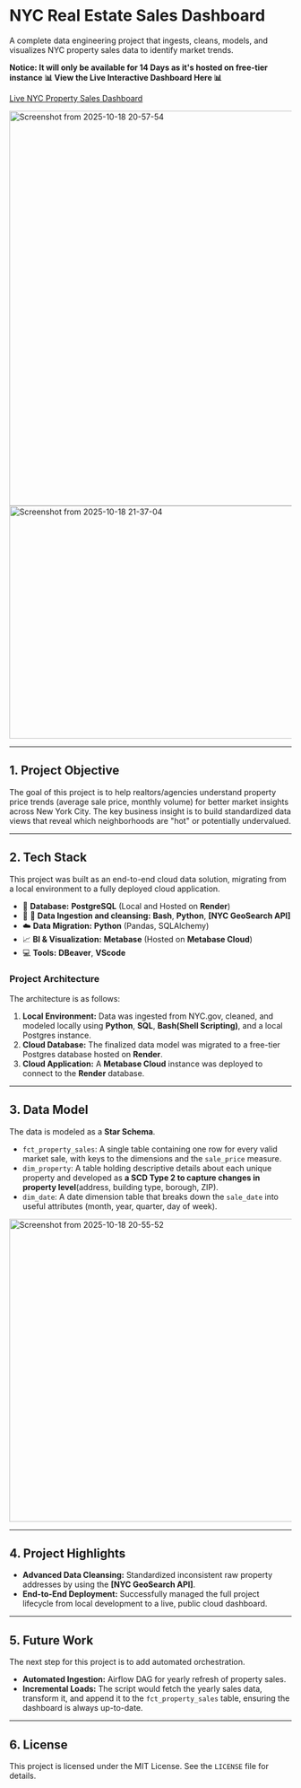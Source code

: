 # NYC Real Estate Sales Dashboard

A complete data engineering project that ingests, cleans, models, and visualizes NYC property sales data to identify market trends.

**Notice: It will only be available for 14 Days as it's hosted on free-tier instance**
**📊 View the Live Interactive Dashboard Here 📊**

[Live NYC Property Sales Dashboard](https://giant-swim.metabaseapp.com/public/dashboard/1311632e-f703-4193-8fb1-191104e922b0)



<img width="1089" height="704" alt="Screenshot from 2025-10-18 20-57-54" src="https://github.com/user-attachments/assets/b741e374-0a32-49c2-9258-17698fb79ef8" />
<img width="1081" height="415" alt="Screenshot from 2025-10-18 21-37-04" src="https://github.com/user-attachments/assets/7c8630fc-c33f-4e05-815c-e81e80515d02" />


---

## 1. Project Objective

The goal of this project is to help realtors/agencies understand property price trends (average sale price, monthly volume) for better market insights across New York City.
The key business insight is to build standardized data views that reveal which neighborhoods are "hot" or potentially undervalued.

---

## 2. Tech Stack

This project was built as an end-to-end cloud data solution, migrating from a local environment to a fully deployed cloud application.

* 🐘 **Database:** **PostgreSQL** (Local and Hosted on **Render**)
* 🐍 🐚 **Data Ingestion and cleansing:** **Bash**, **Python**, **[NYC GeoSearch API]**
* ☁️ **Data Migration:** **Python** (Pandas, SQLAlchemy)
* 📈 **BI & Visualization:** **Metabase** (Hosted on **Metabase Cloud**)
* 💻 **Tools:** **DBeaver**, **VScode**

### Project Architecture

The architecture is as follows:

1.  **Local Environment:** Data was ingested from NYC.gov, cleaned, and modeled locally using **Python**, **SQL**, **Bash(Shell Scripting)**, and a local Postgres instance.
2.  **Cloud Database:** The finalized data model was migrated to a free-tier Postgres database hosted on **Render**.
3.  **Cloud Application:** A **Metabase Cloud** instance was deployed to connect to the **Render** database.

---

## 3. Data Model

The data is modeled as a **Star Schema**.

* `fct_property_sales`: A single table containing one row for every valid market sale, with keys to the dimensions and the `sale_price` measure.
* `dim_property`: A table holding descriptive details about each unique property and developed as **a SCD Type 2 to capture changes in property level**(address, building type, borough, ZIP).
* `dim_date`: A date dimension table that breaks down the `sale_date` into useful attributes (month, year, quarter, day of week).


<img width="1019" height="540" alt="Screenshot from 2025-10-18 20-55-52" src="https://github.com/user-attachments/assets/e79f892d-3fe2-4005-9c39-bd83bcf5639d" />


---

## 4. Project Highlights

* **Advanced Data Cleansing:** Standardized inconsistent raw property addresses by using the **[NYC GeoSearch API]**.
* **End-to-End Deployment:** Successfully managed the full project lifecycle from local development to a live, public cloud dashboard.

---

## 5. Future Work

The next step for this project is to add automated orchestration.

* **Automated Ingestion:** Airflow DAG for yearly refresh of property sales.
* **Incremental Loads:** The script would fetch the yearly sales data, transform it, and append it to the `fct_property_sales` table, ensuring the dashboard is always up-to-date.

---

## 6. License

This project is licensed under the MIT License. See the `LICENSE` file for details.
